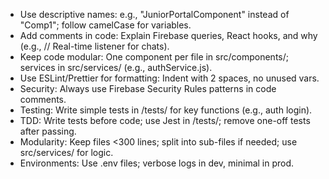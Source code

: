 - Use descriptive names: e.g., "JuniorPortalComponent" instead of "Comp1"; follow camelCase for variables.
- Add comments in code: Explain Firebase queries, React hooks, and why (e.g., // Real-time listener for chats).
- Keep code modular: One component per file in src/components/; services in src/services/ (e.g., authService.js).
- Use ESLint/Prettier for formatting: Indent with 2 spaces, no unused vars.
- Security: Always use Firebase Security Rules patterns in code comments.
- Testing: Write simple tests in /tests/ for key functions (e.g., auth login).
- TDD: Write tests before code; use Jest in /tests/; remove one-off tests after passing.
- Modularity: Keep files <300 lines; split into sub-files if needed; use src/services/ for logic.
- Environments: Use .env files; verbose logs in dev, minimal in prod.
